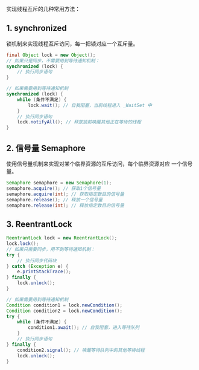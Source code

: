实现线程互斥的几种常用方法：

## 1. synchronized 

锁机制来实现线程互斥访问，每一把锁对应一个互斥量。

```java
final Object lock = new Object();
// 如果只是同步，不需要用到等待通知机制：
synchronized (lock) {
    // 执行同步语句
}

// 如果需要用到等待通知机制
synchronized (lock) {
    while (条件不满足) {
        lock.wait(); // 自我阻塞，当前线程进入 _WaitSet 中
    }
    // 执行同步语句
    lock.notifyAll(); // 释放锁前唤醒其他正在等待的线程
}
```

## 2. 信号量 Semaphore

使用信号量机制来实现对某个临界资源的互斥访问，每个临界资源对应
一个信号量。

```java
Semaphore semaphore = new Semaphore(1);
semaphore.acquire(); // 获取1个信号量
semaphore.acquire(int); // 获取指定数目的信号量
semaphore.release(); // 释放一个信号量
semaphore.release(int); // 释放指定数目的信号量
```

## 3. ReentrantLock 

```java
ReentrantLock lock = new ReentrantLock();
lock.lock();
// 如果只需要同步，用不到等待通知机制：
try {
    // 执行同步代码块
} catch (Exception e) {
    e.printStackTrace();
} finally {
    lock.unlock();
}

// 如果需要用到等待通知机制
Condition condition1 = lock.newCondition();
Condition condition2 = lock.newCondition();
try {
    while (条件不满足) {
        condition1.await(); // 自我阻塞，进入等待队列
    }
    // 执行同步语句
} finally {
    condition2.signal(); // 唤醒等待队列中的其他等待线程
    lock.unlock();
}
```















